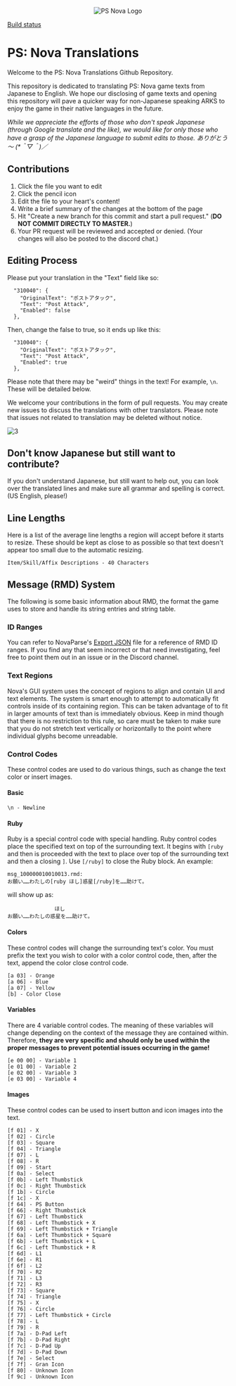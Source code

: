 [3]: https://github.com/Arks-Layer/PSO2JPTranslations/blob/master/resources/rightmeow.png

<p align="center">
  <img src="https://github.com/Arks-Layer/PSNovaTranslations/blob/master/resources/Phantasy-Star-Nova-Logo.png" alt="PS Nova Logo"/>
</p>

[Build status](https://travis-ci.org/Arks-Layer/PSNovaTranslations.svg?branch=master)

# PS: Nova Translations

Welcome to the PS: Nova Translations Github Repository.

This repository is dedicated to translating PS: Nova game texts from Japanese to English. We hope our disclosing of game texts and opening this repository will pave a quicker way for non-Japanese speaking ARKS to enjoy the game in their native languages in the future.

<i>While we appreciate the efforts of those who don't speak Japanese (through Google translate and the like), we would like for only those who have a grasp of the Japanese language to submit edits to those. ありがとう～ (*＾▽＾)／</i>

## Contributions

1. Click the file you want to edit
2. Click the pencil icon
3. Edit the file to your heart's content!
4. Write a brief summary of the changes at the bottom of the page
5. Hit "Create a new branch for this commit and start a pull request." (<b>DO NOT COMMIT DIRECTLY TO MASTER.</b>)
6. Your PR request will be reviewed and accepted or denied. (Your changes will also be posted to the discord chat.)

## Editing Process

Please put your translation in the "Text" field like so:
  
```
  "310040": {
    "OriginalText": "ポストアタック",
    "Text": "Post Attack",
    "Enabled": false
  },
```

Then, change the false to true, so it ends up like this:

```
  "310040": {
    "OriginalText": "ポストアタック",
    "Text": "Post Attack",
    "Enabled": true
  },
```

Please note that there may be "weird" things in the text! For example, `\n`. These will be detailed below.

We welcome your contributions in the form of pull requests. You may create new issues to discuss the translations with other translators. Please note that issues not related to translation may be deleted without notice.

![3]

## Don't know Japanese but still want to contribute?

If you don't understand Japanese, but still want to help out, you can look over the translated lines and make sure all grammar and spelling is correct. (US English, please!)

## Line Lengths

Here is a list of the average line lengths a region will accept before it starts to resize. These should be kept as close to as possible so that text doesn't appear too small due to the automatic resizing.

```
Item/Skill/Affix Descriptions - 40 Characters
```

## Message (RMD) System

The following is some basic information about RMD, the format the game uses to store and handle its string entries and string table.

### ID Ranges

You can refer to NovaParse's [Export JSON](https://github.com/Arks-Layer/Nova-Tools/blob/master/NovaParse/Export.json) file for a reference of RMD ID ranges. If you find any that seem incorrect or that need investigating, feel free to point them out in an issue or in the Discord channel.

### Text Regions

Nova's GUI system uses the concept of regions to align and contain UI and text elements. The system is smart enough to attempt to automatically fit controls inside of its containing region. This can be taken advantage of to fit in larger amounts of text than is immediately obvious. Keep in mind though that there is no restriction to this rule, so care must be taken to make sure that you do not stretch text vertically or horizontally to the point where individual glyphs become unreadable.

### Control Codes

These control codes are used to do various things, such as change the text color or insert images.

#### Basic

```
\n - Newline
```

#### Ruby

Ruby is a special control code with special handling. Ruby control codes place the specified text on top of the surrounding text. It begins with `[ruby ` and then is proceeded with the text to place over top of the surrounding text and then a closing `]`. Use `[/ruby]` to close the Ruby block. An example:

```
msg_100000010010013.rmd:
お願い……わたしの[ruby ほし]惑星[/ruby]を……助けて。
```

will show up as:

```
               ほし
お願い……わたしの惑星を……助けて。
```

#### Colors

These control codes will change the surrounding text's color. You must prefix the text you wish to color with a color control code, then, after the text, append the color close control code.

```
[a 03] - Orange
[a 06] - Blue
[a 07] - Yellow
[b] - Color Close
```

#### Variables

There are 4 variable control codes. The meaning of these variables will change depending on the context of the message they are contained within. Therefore, <b>they are very specific and should only be used within the proper messages to prevent potential issues occurring in the game!</b>

```
[e 00 00] - Variable 1
[e 01 00] - Variable 2
[e 02 00] - Variable 3
[e 03 00] - Variable 4
```

#### Images

These control codes can be used to insert button and icon images into the text.

```
[f 01] - X
[f 02] - Circle
[f 03] - Square
[f 04] - Triangle
[f 07] - L
[f 08] - R
[f 09] - Start
[f 0a] - Select
[f 0b] - Left Thumbstick
[f 0c] - Right Thumbstick
[f 1b] - Circle
[f 1c] - X
[f 64] - PS Button
[f 66] - Right Thumbstick
[f 67] - Left Thumbstick
[f 68] - Left Thumbstick + X
[f 69] - Left Thumbstick + Triangle
[f 6a] - Left Thumbstick + Square
[f 6b] - Left Thumbstick + L
[f 6c] - Left Thumbstick + R
[f 6d] - L1
[f 6e] - R1
[f 6f] - L2
[f 70] - R2
[f 71] - L3
[f 72] - R3
[f 73] - Square
[f 74] - Triangle
[f 75] - X
[f 76] - Circle
[f 77] - Left Thumbstick + Circle
[f 78] - L
[f 79] - R
[f 7a] - D-Pad Left
[f 7b] - D-Pad Right
[f 7c] - D-Pad Up
[f 7d] - D-Pad Down
[f 7e] - Select
[f 7f] - Gran Icon
[f 80] - Unknown Icon
[f 9c] - Unknown Icon
```
